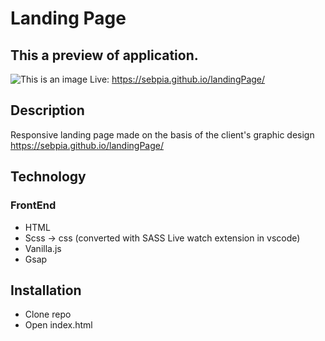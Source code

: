# Landing Page


## This a preview of application.
![This is an image](https://i.postimg.cc/MHsdMbKp/zadanieprobne.png)
Live: https://sebpia.github.io/landingPage/ 
## Description
Responsive landing page made on the basis of the client's graphic design
https://sebpia.github.io/landingPage/
## Technology

### FrontEnd
- HTML
- Scss -> css (converted with SASS Live watch extension in vscode)
- Vanilla.js
- Gsap



## Installation 
 - Clone repo
 - Open index.html

  
  
